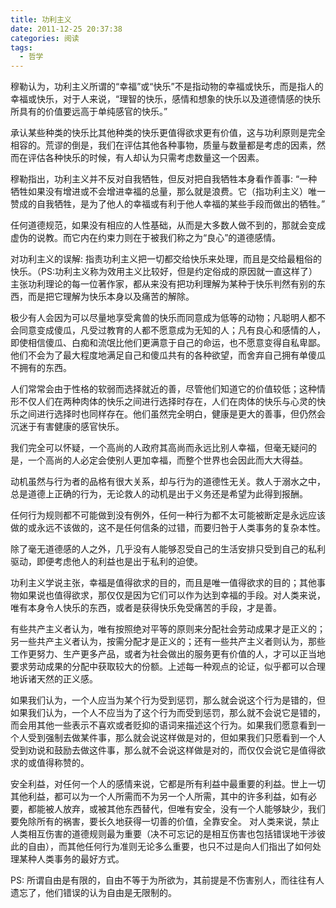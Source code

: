 ```yaml
---
title: 功利主义
date: 2011-12-25 20:37:38
categories: 阅读
tags:
  - 哲学
---
```

穆勒认为，功利主义所谓的“幸福”或“快乐”不是指动物的幸福或快乐，而是指人的幸福或快乐，对于人来说，“理智的快乐，感情和想象的快乐以及道德情感的快乐所具有的价值要远高于单纯感官的快乐。”

承认某些种类的快乐比其他种类的快乐更值得欲求更有价值，这与功利原则是完全相容的。荒谬的倒是，我们在评估其他各种事物，质量与数量都是考虑的因素，然而在评估各种快乐的时候，有人却认为只需考虑数量这一个因素。

穆勒指出，功利主义并不反对自我牺牲，但反对把自我牺牲本身看作善事: “一种牺牲如果没有增进或不会增进幸福的总量，那么就是浪费。它（指功利主义）唯一赞成的自我牺牲，是为了他人的幸福或有利于他人幸福的某些手段而做出的牺牲。”

任何道德规范，如果没有相应的人性基础，从而是大多数人做不到的，那就会变成虚伪的说教。而它内在约束力则在于被我们称之为“良心”的道德感情。

对功利主义的误解: 指责功利主义把一切都交给快乐来处理，而且是交给最粗俗的快乐。（PS:功利主义称为效用主义比较好，但是约定俗成的原因就一直这样了）主张功利理论的每一位著作家，都从来没有把功利理解为某种于快乐判然有别的东西，而是把它理解为快乐本身以及痛苦的解除。

极少有人会因为可以尽量地享受禽兽的快乐而同意成为低等的动物；凡聪明人都不会同意变成傻瓜，凡受过教育的人都不愿意成为无知的人；凡有良心和感情的人，即使相信傻瓜、白痴和流氓比他们更满意于自己的命运，也不愿意变得自私卑鄙。他们不会为了最大程度地满足自己和傻瓜共有的各种欲望，而舍弃自己拥有单傻瓜不拥有的东西。

人们常常会由于性格的软弱而选择就近的善，尽管他们知道它的价值较低；这种情形不仅人们在两种肉体的快乐之间进行选择时存在，人们在肉体的快乐与心灵的快乐之间进行选择时也同样存在。他们虽然完全明白，健康是更大的善事，但仍然会沉迷于有害健康的感官快乐。

我们完全可以怀疑，一个高尚的人政府其高尚而永远比别人幸福，但毫无疑问的是，一个高尚的人必定会使别人更加幸福，而整个世界也会因此而大大得益。

动机虽然与行为者的品格有很大关系，却与行为的道德性无关。救人于溺水之中，总是道德上正确的行为，无论救人的动机是出于义务还是希望为此得到报酬。

任何行为规则都不可能做到没有例外，任何一种行为都不太可能被断定是永远应该做的或永远不该做的，这不是任何信条的过错，而要归咎于人类事务的复杂本性。

除了毫无道德感的人之外，几乎没有人能够忍受自己的生活安排只受到自己的私利驱动，即便考虑他人的利益也是出于私利的迫使。

功利主义学说主张，幸福是值得欲求的目的，而且是唯一值得欲求的目的；其他事物如果说也值得欲求，那仅仅是因为它们可以作为达到幸福的手段。对人类来说，唯有本身令人快乐的东西，或者是获得快乐免受痛苦的手段，才是善。

有些共产主义者认为，唯有按照绝对平等的原则来分配社会劳动成果才是正义的；另一些共产主义者认为，按需分配才是正义的；还有一些共产主义者则认为，那些工作更努力、生产更多产品，或者为社会做出的服务更有价值的人，才可以正当地要求劳动成果的分配中获取较大的份额。上述每一种观点的论证，似乎都可以合理地诉诸天然的正义感。

如果我们认为，一个人应当为某个行为受到惩罚，那么就会说这个行为是错的，但如果我们认为，一个人不应当为了这个行为而受到惩罚，那么就不会说它是错的，而会用其他一些表示不喜欢或者贬抑的语词来描述这个行为。如果我们愿意看到一个人受到强制去做某件事，那么就会说这样做是对的，但如果我们只愿看到一个人受到劝说和鼓励去做这件事，那么就不会说这样做是对的，而仅仅会说它是值得欲求的或值得称赞的。

安全利益，对任何一个人的感情来说，它都是所有利益中最重要的利益。世上一切其他利益，都可以为一个人所需而不为另一个人所需，其中的许多利益，如有必要，都能被人放弃，或被其他东西替代，但唯有安全，没有一个人能够缺少，我们要免除所有的祸害，要长久地获得一切善的价值，全靠安全。
对人类来说，禁止人类相互伤害的道德规则最为重要（决不可忘记的是相互伤害也包括错误地干涉彼此的自由），而其他任何行为准则无论多么重要，也只不过是向人们指出了如何处理某种人类事务的最好方式。

PS: 所谓自由是有限的，自由不等于为所欲为，其前提是不伤害别人，而往往有人遗忘了，他们错误的认为自由是无限制的。
